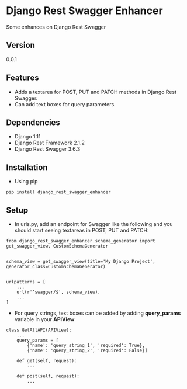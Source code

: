 # Django Rest Swagger Enhancer
Some enhances on Django Rest Swagger

## Version

0.0.1

## Features

* Adds a textarea for POST, PUT and PATCH methods in Django Rest Swagger.
* Can add text boxes for query parameters.

## Dependencies

* Django 1.11
* Django Rest Framework 2.1.2
* Django Rest Swagger 3.6.3

## Installation

* Using pip

```
pip install django_rest_swagger_enhancer
```

## Setup

* In urls.py, add an endpoint for Swagger like the following and you should start seeing textareas in POST, PUT and PATCH:

```
from django_rest_swagger_enhancer.schema_generator import get_swagger_view, CustomSchemaGenerator


schema_view = get_swagger_view(title='My Django Project', generator_class=CustomSchemaGenerator)


urlpatterns = [
    ...
    url(r'^swagger/$', schema_view),
    ...
]
```

* For query strings, text boxes can be added by adding **query_params** variable in your **APIView**

```
class GetAllAPI(APIView):
    ...
    query_params = [
        {'name': 'query_string_1', 'required': True},
        {'name': 'query_string_2', 'required': False}]

    def get(self, request):
        ...

    def post(self, request):
        ...
```
